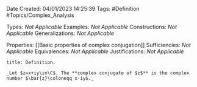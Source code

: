 <div class="topSpace"></div>

Date Created: 04/01/2023 14:25:39
Tags: #Definition #Topics/Complex_Analysis

Types: _Not Applicable_
Examples: _Not Applicable_
Constructions: _Not Applicable_
Generalizations: _Not Applicable_

Properties: [[Basic properties of complex conjugation]]
Sufficiencies: _Not Applicable_
Equivalences: _Not Applicable_
Justifications: _Not Applicable_

``` ad-Definition
title: Definition.

_Let $z=x+iy\in\C$. The **complex conjugate of $z$** is the complex number $\bar{z}\coloneqq x-iy$._

```
